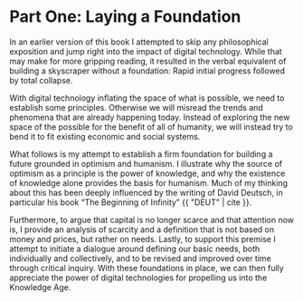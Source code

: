 # Part One: Laying a Foundation

In an earlier version of this book I attempted to skip any philosophical exposition and jump right into the impact of digital technology. While that may make for more gripping reading, it resulted in the verbal equivalent of building a skyscraper without a foundation: Rapid initial progress followed by total collapse.

With digital technology inflating the space of what is possible, we need to establish some principles. Otherwise we will misread the trends and phenomena that are already happening today. Instead of exploring the new space of the possible for the benefit of all of humanity, we will instead try to bend it to fit existing economic and social systems.

What follows is my attempt to establish a firm foundation for building a future grounded in optimism and humanism.  I illustrate why the source of optimism as a principle is the power of knowledge, and why the existence of knowledge alone provides the basis for humanism.  Much of my thinking about this has been deeply influenced by the writing of David Deutsch, in particular his book &ldquo;The Beginning of Infinity&rdquo; {{ "DEUT" | cite }}.

Furthermore, to argue that capital is no longer scarce and that attention now is, I provide an analysis of scarcity and a definition that is not based on money and prices, but rather on needs. Lastly, to support this premise I attempt to initiate a dialogue around defining our basic needs, both individually and collectively, and to be revised and improved over time through critical inquiry.  With these foundations in place, we can then fully appreciate the power of digital technologies for propelling us into the Knowledge Age.